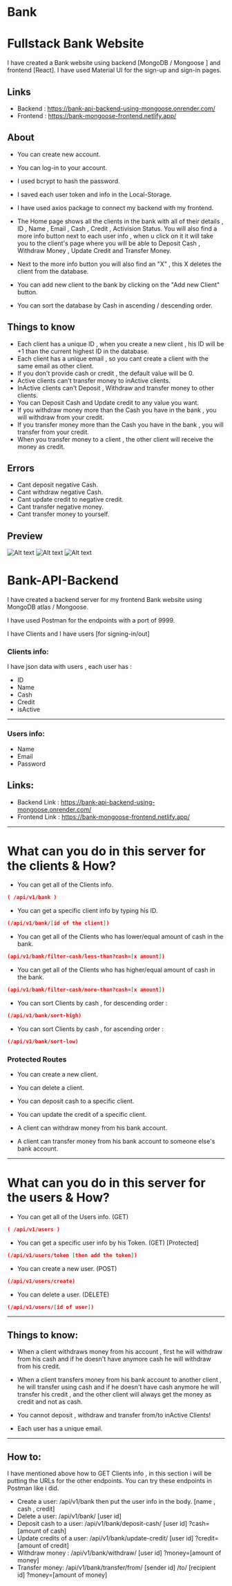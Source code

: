 # Bank

# Fullstack Bank Website

I have created a Bank website using backend [MongoDB / Mongoose ] and frontend [React].
I have used Material UI for the sign-up and sign-in pages.

## Links

- Backend : https://bank-api-backend-using-mongoose.onrender.com/
- Frontend : https://bank-mongoose-frontend.netlify.app/

## About

- You can create new account.
- You can log-in to your account.
- I used bcrypt to hash the password.
- I saved each user token and info in the Local-Storage.

- I have used axios package to connect my backend with my frontend.
- The Home page shows all the clients in the bank with all of their details ,
  ID , Name , Email , Cash , Credit , Activision Status.
  You will also find a more info button next to each user info , when u click on it it will take you
  to the client's page where you will be able to Deposit Cash , Withdraw Money , Update Credit and Transfer Money.

- Next to the more info button you will also find an "X" , this X deletes the client from the database.
- You can add new client to the bank by clicking on the "Add new Client" button.
- You can sort the database by Cash in ascending / descending order.

## Things to know

- Each client has a unique ID , when you create a new client , his ID will be +1 than the current highest ID in the database.
- Each client has a unique email , so you cant create a client with the same email as other client.
- If you don't provide cash or credit , the default value will be 0.
- Active clients can't transfer money to inActive clients.
- InActive clients can't Deposit , Withdraw and transfer money to other clients.
- You can Deposit Cash and Update credit to any value you want.
- If you withdraw money more than the Cash you have in the bank , you will withdraw from your credit.
- If you transfer money more than the Cash you have in the bank , you will transfer from your credit.
- When you transfer money to a client , the other client will receive the money as credit.

## Errors

- Cant deposit negative Cash.
- Cant withdraw negative Cash.
- Cant update credit to negative credit.
- Cant transfer negative money.
- Cant transfer money to yourself.

## Preview

![Alt text](client/src/assets/home.png)
![Alt text](client/src/assets/client-page.png)
![Alt text](client/src/assets/create-acc.png)

# Bank-API-Backend

I have created a backend server for my frontend Bank website using MongoDB atlas / Mongoose.

I have used Postman for the endpoints with a port of 9999.

I have Clients and I have users [for signing-in/out]

### Clients info:

I have json data with users , each user has :

- ID
- Name
- Cash
- Credit
- isActive

---

### Users info:

- Name
- Email
- Password

## Links:

- Backend Link : https://bank-api-backend-using-mongoose.onrender.com/
- Frontend Link : https://bank-mongoose-frontend.netlify.app/

---

# What can you do in this server for the clients & How?

- You can get all of the Clients info.

```json
( /api/v1/bank )
```

- You can get a specific client info by typing his ID.

```json
(/api/v1/bank/[id of the client])
```

- You can get all of the Clients who has lower/equal amount of cash in the bank.

```json
(api/v1/bank/filter-cash/less-than?cash=[x amount])
```

- You can get all of the Clients who has higher/equal amount of cash in the bank.

```json
(api/v1/bank/filter-cash/more-than?cash=[x amount])
```

- You can sort Clients by cash , for descending order :

```json
(/api/v1/bank/sort-high)
```

- You can sort Clients by cash , for ascending order :

```json
(/api/v1/bank/sort-low)
```

### Protected Routes

- You can create a new client.
- You can delete a client.

- You can deposit cash to a specific client.
- You can update the credit of a specific client.

- A client can withdraw money from his bank account.
- A client can transfer money from his bank account to someone else's bank account.

---

# What can you do in this server for the users & How?

- You can get all of the Users info. (GET)

```json
( /api/v1/users )
```

- You can get a specific user info by his Token. (GET) [Protected]

```json
(/api/v1/users/token [then add the token])
```

- You can create a new user. (POST)

```json
(/api/v1/users/create)
```

- You can delete a user. (DELETE)

```json
(/api/v1/users/[id of user])
```

---

## Things to know:

- When a client withdraws money from his account , first he will withdraw from his cash and if he doesn't have anymore cash
  he will withdraw from his credit.

- When a client transfers money from his bank account to another client , he will transfer using cash and if he doesn't have cash anymore he will transfer his credit , and the other client will always get the money as credit and not as cash.

- You cannot deposit , withdraw and transfer from/to inActive Clients!

- Each user has a unique email.

---

## How to:

I have mentioned above how to GET Clients info , in this section i will be putting the URLs for the other endpoints.
You can try these endpoints in Postman like i did.

- Create a user: /api/v1/bank then put the user info in the body. [name , cash , credit]
- Delete a user: /api/v1/bank/ [user id]
- Deposit cash to a user: /api/v1/bank/deposit-cash/ [user id] ?cash=[amount of cash]
- Update credits of a user: /api/v1/bank/update-credit/ [user id] ?credit=[amount of credit]
- Withdraw money : /api/v1/bank/withdraw/ [user id] ?money=[amount of money]
- Transfer money: /api/v1/bank/transfer/from/ [sender id] /to/ [recipient id] ?money=[amount of money]
